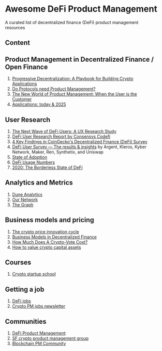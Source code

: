 # Awesome DeFi Product Management
A curated list of decentralized finance (DeFi) product management resources 

<h2 id="1"> Content</h2>

## Product Management in Decentralized Finance / Open Finance
1. [Progressive Decentralization: A Playbook for Building Crypto Applications](https://a16z.com/2020/01/09/progressive-decentralization-crypto-product-management/)
2. [Do Protocols need Product Management?](https://medium.com/swlh/do-protocols-need-product-management-6c597d65faad)
3. [The New World of Product Management: When the User is the Customer](https://medium.com/@rika.sukenik6/the-new-world-of-product-management-when-the-user-is-the-customer-c74beba7dfaf)
4. [Applications: today & 2025](https://a16z.com/crypto-startup-school/)

## User Research 
1. [The Next Wave of DeFi Users: A UX Research Study](https://medium.com/usegossamer/the-next-wave-of-defi-users-a-ux-research-study-f20f180c23a1)
2. [DeFi User Research Report by Consensys Codefi](https://pages.consensys.net/codefi-def-user-research-report)
3. [4 Key Findings in CoinGecko's Decentralized Finance (DeFi) Survey](https://www.coingecko.com/buzz/defi-survey)
4. [DeFi User Survey — The results & insights](https://medium.com/dexdotblue/defi-usage-survey-the-results-insights-b3481275019b) by Argent, Kleros, Kyber Network, Maker, Ren, Synthetix, and Uniswap
5. [State of Adoption](https://www.stateofcrypto.report/)
6. [DeFi Usage Numbers](https://thecontrol.co/defi-usage-numbers-7e5e2cd5ab2e)
7. [2020: The Borderless State of DeFi](https://research.binance.com/analysis/2020-borderless-state-of-defi)

## Analytics and Metrics
1. [Dune Analytics](https://www.duneanalytics.com/)
2. [Our Network](https://ournetwork.substack.com)
3. [The Graph](https://thegraph.com/)

## Business models and pricing
1. [The crypto price innovation cycle](https://a16z.com/2020/05/15/the-crypto-price-innovation-cycle/)
2. [Business Models in Decentralized Finance](https://medium.com/coinmonks/business-models-in-decentralized-finance-d71604476825)
3. [How Much Does A Crypto-Vote Cost?](https://www.placeholder.vc/blog/2020/1/7/how-much-does-a-crypto-vote-cost)
4. [How to value crypto capital assets](https://bankless.substack.com/p/how-to-value-crypto-capital-assets)

## Courses
1. [Crypto startup school](https://a16z.com/crypto-startup-school/)

## Getting a job
1. [DeFi jobs](https://www.defi.jobs/)
2. [Crypto PM jobs newsletter](https://blockchainpm.substack.com/)

## Communities
1. [DeFi Product Management](https://t.me/defiproduct)
2. [SF crypto product management group](https://www.eventbrite.com/e/sf-crypto-product-manager-group-good-product-management-in-turbulent-times-defi-with-swapnet-tickets-99299754238)
3. [Blockchain PM Community](https://t.me/BlockchainPMCommunity)

